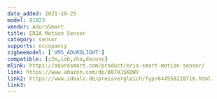 ```yaml
---
date_added: 2021-10-25
model: 81823
vendor: AduroSmart
title: ERIA Motion Sensor
category: sensor
supports: occupancy
zigbeemodel: ['VMS_ADUROLIGHT']
compatible: [z2m,iob,zha,deconz]
mlink: https://adurosmart.com/product/eria-smart-motion-sensor/
link: https://www.amazon.com/dp/B07HJSKDWV
link2: https://www.idealo.de/preisvergleich/Typ/644558228716.html
link3: 
---
```

